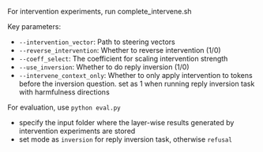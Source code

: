 

For intervention experiments,  run complete_intervene.sh  

Key parameters:
- `--intervention_vector`: Path to steering vectors
- `--reverse_intervention`: Whether to reverse intervention (1/0)
- `--coeff_select`: The coefficient for scaling intervention strength
- `--use_inversion`: Whether to do reply inversion (1/0)
- `--intervene_context_only`: Whether to only apply intervention to tokens before the inversion question. set as 1 when running reply inversion task with harmfulness directions


For evaluation,
use ```python eval.py ``` 
  - specify the input folder where the layer-wise results generated by intervention experiments are stored
  - set mode as ``inversion`` for reply inversion task, otherwise ``refusal``
